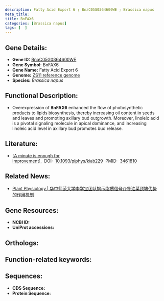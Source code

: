 ```yaml
---
description: Fatty Acid Export 6 ; BnaC05G0364600WE ; Brassica napus
meta_title:
title: BnFAX6
categories: [Brassica napus]
tags: [  ]
---
```


## Gene Details:
- **Gene ID:**	[BnaC05G0364600WE]()
- **Gene Symbol:** BnFAX6
- **Gene Name:** Fatty Acid Export 6
- **Genome:** [ZS11 reference genome]()
- **Species:** *Brassica napus*

## Functional Description:
   - Overexpression of **BnFAX6** enhanced the flow of photosynthetic products to lipids biosynthesis, thereby increasing oil content in seeds and leaves and promoting axillary bud outgrowth. Moreover, linoleic acid is a pivotal signaling molecule in apical dominance, and increasing linoleic acid level in axillary bud promotes bud release.

## Literature:
   - [[A minute is enough for improvement].]( https://academic.oup.com/plphys/article/186/4/2064/6276994?login=true)&nbsp;&nbsp;DOI:&nbsp;&nbsp;[10.1093/plphys/kiab229](https://academic.oup.com/plphys/article/186/4/2064/6276994?login=true)&nbsp;&nbsp;PMID:&nbsp;&nbsp;[3461810](https://pubmed.ncbi.nlm.nih.gov/3461810/)

## Related News:
   - [Plant Physiology | 华中师范大学李学宝团队揭示脂质信号介导油菜顶端优势的作用机制](https://mp.weixin.qq.com/s?__biz=Mzg3MDEwNDEyMg==&mid=2247510570&idx=4&sn=081354c408d5e25b4e34a33f5df3e172&chksm=ce90077ff9e78e69f0c0c8e9cf5317faad6e253c92e88e9a19bb4f917e18f248ab59c5ee3ba5&scene=27#wechat_redirect)

## Gene Resources:
- **NCBI ID:** [](https://www.ncbi.nlm.nih.gov/gene/?term=)
- **UniProt accessions:** [](https://www.uniprot.org/uniprotkb//entry)

## Orthologs:


## Function-related keywords:


## Sequences:
- **CDS Sequence:**
- **Protein Sequence:**
